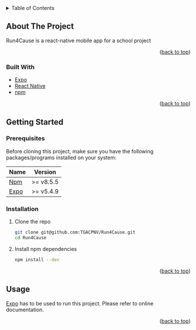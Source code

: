 <div id="top"></div>
<!--
*** Thanks for checking out the Best-README-Template. If you have a suggestion
*** that would make this better, please fork the repo and create a pull request
*** or simply open an issue with the tag "enhancement".
*** Don't forget to give the project a star!
*** Thanks again! Now go create something AMAZING! :D
-->





<!-- TABLE OF CONTENTS -->
<details>
  <summary>Table of Contents</summary>
  <ol>
    <li>
      <a href="#about-the-project">About The Project</a>
      <ul>
        <li><a href="#built-with">Built With</a></li>
      </ul>
    </li>
    <li>
      <a href="#getting-started">Getting Started</a>
      <ul>
        <li><a href="#prerequisites">Prerequisites</a></li>
        <li><a href="#installation">Installation</a></li>
      </ul>
    </li>
    <li><a href="#usage">Usage</a></li>
  </ol>
</details>



<!-- ABOUT THE PROJECT -->
## About The Project

Run4Cause is a react-native mobile app for a school project
<p align="right">(<a href="#top">back to top</a>)</p>



### Built With

* [Expo](https://expo.dev)
* [React Native](https://reactnative.dev)
* [npm](https://www.npmjs.com)

<p align="right">(<a href="#top">back to top</a>)</p>



<!-- GETTING STARTED -->
## Getting Started

### Prerequisites

Before cloning this project, make sure you have the following packages/programs installed on your system:

| **Name** | **Version** |
|----------|-------------|
| [Npm](https://www.npmjs.com)      | \>= v8.5.5  |
| [Expo](https://expo.dev)  | \>= v5.4.9 |

### Installation

1. Clone the repo
   ```sh
   git clone git@github.com:TGACPNV/Run4Cause.git
   cd Run4Cause
   ```

2. Install npm dependencies
    ```sh
    npm install --dev
    ```

<p align="right">(<a href="#top">back to top</a>)</p>



<!-- USAGE EXAMPLES -->
## Usage

[Expo](https://expo.dev) has to be used to run this project. Please refer to online documentation.

<p align="right">(<a href="#top">back to top</a>)</p>